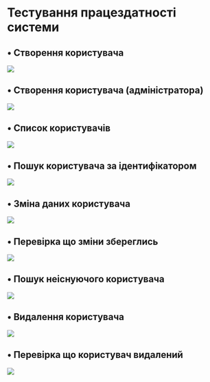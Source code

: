 # Тестування працездатності системи

## • Створення користувача

![](./img/create-user.png)

## • Створення користувача (адміністратора)

![](./img/create-admin.png)

## • Список користувачів

![](./img/list-users.png)

## • Пошук користувача за ідентифікатором

![](./img/user-by-id.png)

## • Зміна даних користувача

![](./img/update-user.png)

## • Перевірка що зміни збереглись

![](./img/user-indeed-updated.png)

## • Пошук неіснуючого користувача

![](./img/nonexistent-user.png)

## • Видалення користувача

![](./img/delete-user.png)

## • Перевірка що користувач видалений

![](./img/user-indeed-is-deleted.png)
